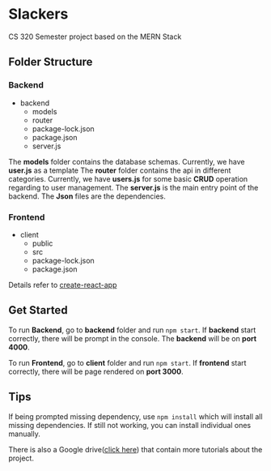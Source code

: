 # Slackers
CS 320 Semester project based on the MERN Stack

## Folder Structure

### Backend
* backend
  * models
  * router
  * package-lock.json
  * package.json
  * server.js
  
The **models** folder contains the database schemas. Currently, we have **user.js** as a template
The **router** folder contains the api in different categories. Currently, we have **users.js** for some basic **CRUD** operation regarding to user management.
The **server.js** is the main entry point of the backend.
The **Json** files are the dependencies.

### Frontend
* client
  * public
  * src
  * package-lock.json
  * package.json
  
Details refer to [create-react-app](https://github.com/facebook/create-react-app)

## Get Started
To run **Backend**, go to **backend** folder and run `npm start`. If **backend** start correctly, there will be prompt in the console. The **backend** will be on **port 4000**.

To run **Frontend**, go to **client** folder and run `npm start`. If **frontend** start correctly, there will be page rendered on **port 3000**.

## Tips
If being prompted missing dependency, use `npm install` which will install all missing dependencies. If still not working, you can install individual ones manually.

There is also a Google drive([click here](https://drive.google.com/open?id=1pHtNcOMY7GyDvs-HadJavbgazAI0MEP_)) that contain more tutorials about the project.


